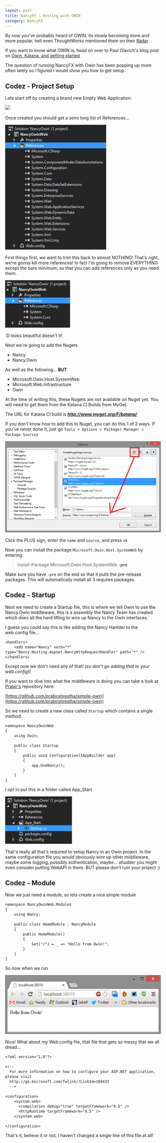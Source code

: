 ```yaml
---
layout: post
title: NancyFX - Hosting with OWIN
category: NancyFX
---
```


By now you've probably heard of OWIN, its slowly becoming more and more popular, hell even ThoughtWorks mentioned them on their [Radar](http://www.thoughtworks.com/radar)

If you want to know what OWIN is, head on over to Paul Glavich's blog post on [Owin, Katana, and getting started](http://weblogs.asp.net/pglavich/)

The question of running NancyFX with Owin has been popping up more often lately so I figured I would show you how to get setup. 

## Codez - Project Setup

Lets start off by creating a brand new Empty Web Application:

![](D:/Development/phillip-haydon/philliphaydon.com/images/original-images/images/nancyfx-owin-1.png)

Once created you should get a semi long list of References...

![](/images/nancyfx-owin-2.png)

First things first, we want to trim this back to almost NOTHING! That's right, we're gonna kill more references! In fact I'm going to remove EVERYTHING except the bare minimum, so that you can add references only as you need them.

![](/images/nancyfx-owin-3.png)

:D looks beautiful doesn't it!

Next we're going to add the Nugets

 - Nancy
 - Nancy.Owin

As well as the following... **BUT**

 - Microsoft.Owin.Host.SystemWeb
 - Microsoft.Web.Infrastructure
 - Owin

At the time of writing this, these Nugets are not available on Nuget yet. You will need to get them from the Katana CI Builds from MyGet.

The URL for Katana CI build is ***http://www.myget.org/F/katana/*** 

If you don't know how to add this to Nuget, you can do this 1 of 2 ways. If you've never done it, just go `Tools > Options > Packager Manager > Package Sources`

![](/images/nancyfx-owin-4.png)

Click the PLUS sign, enter the `name` and `source`, and press `ok`

Now you can install the package `Microsoft.Owin.Host.SystemWeb` by entering:

> Install-Package Microsoft.Owin.Host.SystemWeb **-pre**

Make sure you have `-pre` on the end so that it pulls the pre-release packages. This will automatically install all 3 requires packages.

## Codez - Startup

Next we need to create a Startup file, this is where we tell Owin to use the Nancy.Owin middleware, this is a assembly the Nancy Team has created which does all the hard lifting to wire up Nancy to the Owin interfaces. 

I guess you could say this is like adding the Nancy Hanlder to the web.config file...

	<handlers>
	    <add name="Nancy" verb="*" type="Nancy.Hosting.Aspnet.NancyHttpRequestHandler" path="*" />
	</handlers>

Except now we don't need any of that! *(so don't go adding that to your web.config!)*

If you want to dive into what the middleware is doing you can take a look at [Prabir's](https://twitter.com/PrabirShrestha) repository here:

[https://github.com/prabirshrestha/simple-owin](https://github.com/prabirshrestha/simple-owin)

So we need to create a new class called `Startup` which contains a single method.

	namespace NancyOwinWeb
	{
	    using Owin;
	
	    public class Startup
	    {
	        public void Configuration(IAppBuilder app)
	        {
	            app.UseNancy();
	        }
	    }
	}

I opt to put this in a folder called App_Start

![](/images/nancyfx-owin-5.png)

That's really all that's required to setup Nancy in an Owin project. In the same configuration file you would obviously wire up other middleware, maybe some logging, possibly authentication, maybe... *shudder* you might even consider putting WebAPI in there. BUT please don't ruin your project :)

## Codez - Module

Now we just need a module, so lets create a nice simple module

	namespace NancyOwinWeb.Modules
	{
	    using Nancy;
	
	    public class HomeModule : NancyModule
	    {
	        public HomeModule()
	        {
	            Get["/"] = _ => "Hello from Owin!";
	        }
	    }
	}

So now when we run 

![](/images/nancyfx-owin-6.png)

Nice! What about my Web.config file, that file that gets so messy that we all dread...

	<?xml version="1.0"?>
	
	<!--
	  For more information on how to configure your ASP.NET application, please visit
	  http://go.microsoft.com/fwlink/?LinkId=169433
	  -->
	
	<configuration>
	    <system.web>
	      <compilation debug="true" targetFramework="4.5" />
	      <httpRuntime targetFramework="4.5" />
	    </system.web>
	
	</configuration>

That's it, believe it or not, I haven't changed a single line of this file at all!



